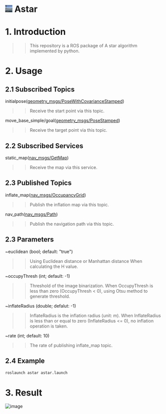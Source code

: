 [<img height="23" src="https://github.com/lh9171338/Outline/blob/master/icon.jpg"/>](https://github.com/lh9171338/Outline) Astar
===
  
# 1. Introduction
>>This repository is a ROS package of A star algorithm implemented by python.

# 2. Usage
## 2.1 Subscribed Topics  
initialpose([geometry_msgs/PoseWithCovarianceStamped](http://docs.ros.org/api/geometry_msgs/html/msg/PoseWithCovarianceStamped.html))  
>>Receive the start point via this topic.

move_base_simple/goal([geometry_msgs/PoseStamped](http://docs.ros.org/api/geometry_msgs/html/msg/PoseStamped.html))   
>>Receive the target point via this topic.

## 2.2 Subscribed Services
static_map([nav_msgs/GetMap](http://docs.ros.org/en/api/nav_msgs/html/srv/GetMap.html)) 
>>Receive the map via this service.

## 2.3 Published Topics  
inflate_map([nav_msgs/OccupancyGrid](http://docs.ros.org/kinetic/api/nav_msgs/html/msg/OccupancyGrid.html))  
>>Publish the inflation map via this topic.  

nav_path([nav_msgs/Path](http://docs.ros.org/api/nav_msgs/html/msg/Path.html))  
>>Publish the navigation path via this topic.

## 2.3 Parameters  
~euclidean (bool; default: "true")  
>>Using Euclidean distance or Manhattan distance When calculating the H value.

~occupyThresh (int; default: -1)  
>>Threshold of the image binarization. When OccupyThresh is less than zero (OccupyThresh < 0), using Otsu method to generate threshold.

~inflateRadius (double; defalut: -1)  
>>InflateRadius is the inflation radius (unit: m). When InflateRadius is less than or equal to zero (InflateRadius <= 0), no inflation operation is taken.

~rate (int; default: 10)  
>>The rate of publishing inflate_map topic.

## 2.4 Example  
```
roslaunch astar astar.launch
```

# 3. Result  
![image](https://github.com/lh9171338/Astar/blob/python/figure/result.png)
